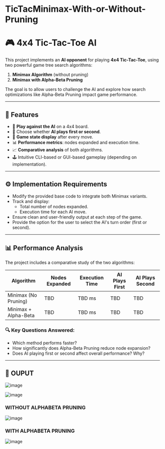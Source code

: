 ﻿# TicTacMinimax-With-or-Without-Pruning
 # 🎮 4x4 Tic-Tac-Toe AI

This project implements an **AI opponent** for playing **4x4 Tic-Tac-Toe**, using two powerful game tree search algorithms:

1. **Minimax Algorithm** (without pruning)
2. **Minimax with Alpha-Beta Pruning**

The goal is to allow users to challenge the AI and explore how search optimizations like Alpha-Beta Pruning impact game performance.

---

## 🧠 Features

- 🤖 **Play against the AI** on a 4x4 board.
- 👥 Choose whether **AI plays first or second**.
- 🧾 **Game state display** after every move.
- 📊 **Performance metrics**: nodes expanded and execution time.
- 📈 **Comparative analysis** of both algorithms.
- 🕹️ Intuitive CLI-based or GUI-based gameplay (depending on implementation).

---

## ⚙️ Implementation Requirements

- Modify the provided base code to integrate both Minimax variants.
- Track and display:
  - Total number of nodes expanded.
  - Execution time for each AI move.
- Ensure clean and user-friendly output at each step of the game.
- Provide the option for the user to select the AI's turn order (first or second).

---

## 📊 Performance Analysis

The project includes a comparative study of the two algorithms:

| Algorithm                | Nodes Expanded | Execution Time | AI Plays First | AI Plays Second |
|--------------------------|----------------|----------------|----------------|-----------------|
| Minimax (No Pruning)     | TBD            | TBD ms         | TBD            | TBD             |
| Minimax + Alpha-Beta     | TBD            | TBD ms         | TBD            | TBD             |

### 🔍 Key Questions Answered:

- Which method performs faster?
- How significantly does Alpha-Beta Pruning reduce node expansion?
- Does AI playing first or second affect overall performance? Why?

---

## 🏁 OUPUT
![image](https://github.com/user-attachments/assets/95eacf8a-8eb8-4f94-b907-9a6bfa7c8434)

![image](https://github.com/user-attachments/assets/bffb5448-fd96-4aff-9e76-fc88901ed153)
### WITHOUT ALPHABETA PRUNING 
![image](https://github.com/user-attachments/assets/b8373b99-8010-41c1-bd14-3970b8da7992)
### WITH ALPHABETA PRUNING 
![image](https://github.com/user-attachments/assets/ce0a0ada-a9fa-4767-9977-728ceaa55ebb)






